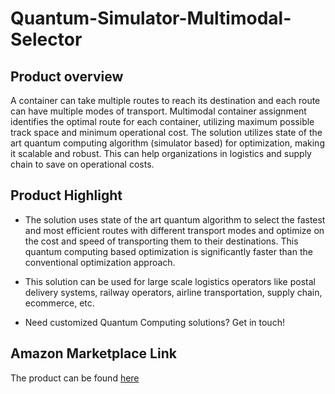 # Quantum-Simulator-Multimodal-Selector

## Product overview

A container can take multiple routes to reach its destination and each route can have multiple modes of transport. Multimodal container assignment identifies the optimal route for each container, utilizing maximum possible track space and minimum operational cost.  The solution utilizes state of the art quantum computing algorithm (simulator based) for optimization, making it scalable and robust. This can help organizations in logistics and supply chain  to save on operational costs.

## Product Highlight 

* The solution uses state of the art quantum algorithm to select the fastest and most efficient routes with different transport modes and optimize on the cost and speed of transporting them to their destinations. This quantum computing based optimization is significantly faster than the conventional optimization approach.

* This solution can be used for large scale logistics operators like postal delivery systems, railway operators, airline transportation, supply chain, ecommerce, etc. 

* Need customized Quantum Computing solutions? Get in touch!

## Amazon Marketplace Link
The product can be found [here](https://aws.amazon.com/marketplace/pp/prodview-ammbdwe2trwns)

